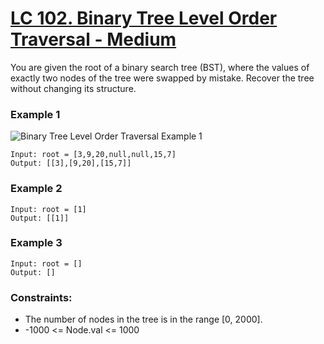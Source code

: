 # [LC 102. Binary Tree Level Order Traversal - Medium](https://leetcode.com/problems/binary-tree-level-order-traversal/description/)

You are given the root of a binary search tree (BST), where the values of exactly two nodes of the tree were swapped by mistake. Recover the tree without changing its structure.


### Example 1

![Binary Tree Level Order Traversal Example 1](https://assets.leetcode.com/uploads/2021/02/19/tree1.jpg)  


```
Input: root = [3,9,20,null,null,15,7]
Output: [[3],[9,20],[15,7]]
```

### Example 2

```
Input: root = [1]
Output: [[1]]
```

### Example 3

```
Input: root = []
Output: []
```


### Constraints:

- The number of nodes in the tree is in the range [0, 2000].
- -1000 <= Node.val <= 1000

